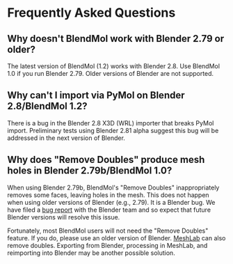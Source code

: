 Frequently Asked Questions
==========================

Why doesn't BlendMol work with Blender 2.79 or older?
-----------------------------------------------------

The latest version of BlendMol (1.2) works with Blender 2.8. Use BlendMol 1.0
if you run Blender 2.79. Older versions of Blender are not supported.

Why can't I import via PyMol on Blender 2.8/BlendMol 1.2?
---------------------------------------------------------

There is a bug in the Blender 2.8 X3D (WRL) importer that breaks PyMol import.
Preliminary tests using Blender 2.81 alpha suggest this bug will be addressed
in the next version of Blender.

Why does "Remove Doubles" produce mesh holes in Blender 2.79b/BlendMol 1.0?
---------------------------------------------------------------------------

When using Blender 2.79b, BlendMol's "Remove Doubles" inappropriately removes
some faces, leaving holes in the mesh. This does not happen when using older
versions of Blender (e.g., 2.79). It is a Blender bug. We have filed a [bug
report](https://developer.blender.org/T56074) with the Blender team and so
expect that future Blender versions will resolve this issue.

Fortunately, most BlendMol users will not need the "Remove Doubles" feature.
If you do, please use an older version of Blender.
[MeshLab](http://www.meshlab.net/) can also remove doubles. Exporting from
Blender, processing in MeshLab, and reimporting into Blender may be another
possible solution.

